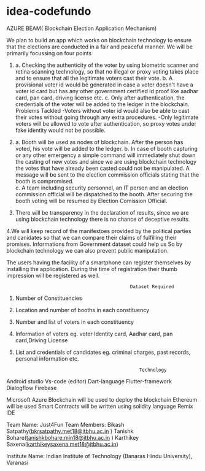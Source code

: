 # idea-codefundo

AZURE BEAM( Blockchain Election Application Mechanism) 

  We plan to build an app which works on blockchain technology to ensure that the elections are conducted in a fair and peaceful manner. We will be primarily focussing on four points
1. a. Checking the authenticity of the voter by using biometric scanner and retina scanning technology, so that no illegal or proxy voting takes place and to ensure that all the legitimate voters cast their vote.
   b. A provisional voter id would be generated in case a voter doesn't have a voter id card but has any other government certified id proof like aadhar card, pan card, driving license etc.
   c. Only after authentication, the credentials of the voter will be added to the ledger in the blockchain.
     Problems Tackled
           -Voters without voter id would also be able to cast their votes without going through         any extra procedures.
-Only legitimate voters will be allowed to vote after authentication, so proxy votes under fake identity would not be possible.

2. a. Booth will be used as nodes of blockchain. After the person has voted, his vote will be added to the ledger.
   b. In case of booth capturing or any other emergency a simple command will immediately shut down the casting of new votes and since we are using blockchain technology the votes that have already been casted could not be manipulated. A message will be sent to the election commission officials stating that the booth is compromised.  
   c. A team including security personnel, an IT person and an election commission official will be dispatched to the booth. After securing the booth voting will be resumed by Election Comission Official.
		 			
3. There will be transparency in the declaration of results, since we are using blockchain technology there is no chance of deceptive results. 

4.We will keep record of the manifestoes provided by the political parties and canidates so that we can compare their claims of fulfilling their promises. Informations from Government dataset could help us  So by blockchain technology we can also prevent public manipulation.



The users having the facility of a smartphone can register themselves by installing the application. During the time of registration their thumb impression will be registered as well.


                                                  
                                                 Dataset Required


1. Number of Constituencies 
2. Location and number of booths in each constituency 
3. Number and list of voters in each constituency
4. Information of voters eg. voter Identity card, Aadhar card, pan card,Driving License
5. List and credentials of candidates eg. criminal charges, past records, personal information etc.




				                                    Technology


Android studio 
Vs-code (editor) 
Dart-language
Flutter-framework
Dialogflow 
Firebase 

Microsoft Azure Blockchain will be used to deploy the blockchain
Ethereum will be used
Smart Contracts will be written using solidity language
Remix IDE



Team Name: Just4Fun
Team Members: Bikash Satpathy(bkrsatpathy.met18@itbhu.ac.in )
   Tanishk Bohare(tanishkbohare.min18@itbhu.ac.in )
   Karthikey Saxena(karthikeysaxena.met18@itbhu.ac.in)

Institute Name: Indian Institute of Technology (Banaras Hindu University), Varanasi
